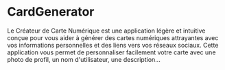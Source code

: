 # CardGenerator
Le Créateur de Carte Numérique est une application légère et intuitive conçue pour vous aider à générer des cartes numériques attrayantes avec vos informations personnelles et des liens vers vos réseaux sociaux. Cette application vous permet de personnaliser facilement votre carte avec une photo de profil, un nom d'utilisateur, une description...
